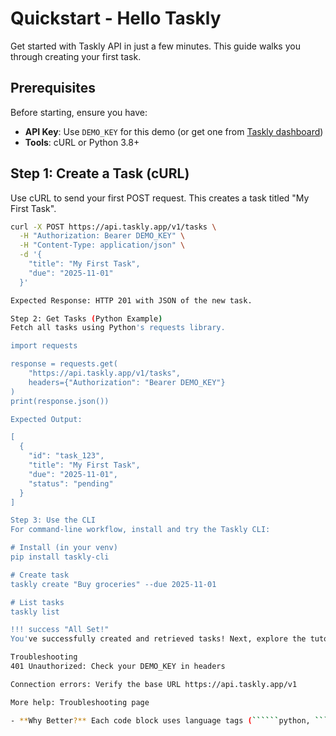 # Quickstart - Hello Taskly

Get started with Taskly API in just a few minutes. This guide walks you through creating your first task.

## Prerequisites

Before starting, ensure you have:

- **API Key**: Use `DEMO_KEY` for this demo (or get one from [Taskly dashboard](https://api.taskly.app))
- **Tools**: cURL or Python 3.8+

## Step 1: Create a Task (cURL)

Use cURL to send your first POST request. This creates a task titled "My First Task".

```bash
curl -X POST https://api.taskly.app/v1/tasks \
  -H "Authorization: Bearer DEMO_KEY" \
  -H "Content-Type: application/json" \
  -d '{
    "title": "My First Task",
    "due": "2025-11-01"
  }'

Expected Response: HTTP 201 with JSON of the new task.

Step 2: Get Tasks (Python Example)
Fetch all tasks using Python's requests library.

import requests

response = requests.get(
    "https://api.taskly.app/v1/tasks",
    headers={"Authorization": "Bearer DEMO_KEY"}
)
print(response.json())

Expected Output:

[
  {
    "id": "task_123",
    "title": "My First Task",
    "due": "2025-11-01",
    "status": "pending"
  }
]

Step 3: Use the CLI
For command-line workflow, install and try the Taskly CLI:

# Install (in your venv)
pip install taskly-cli

# Create task
taskly create "Buy groceries" --due 2025-11-01

# List tasks
taskly list

!!! success "All Set!"
You've successfully created and retrieved tasks! Next, explore the tutorials section for language-specific guides.

Troubleshooting
401 Unauthorized: Check your DEMO_KEY in headers

Connection errors: Verify the base URL https://api.taskly.app/v1

More help: Troubleshooting page

- **Why Better?** Each code block uses language tags (``````python, ```

